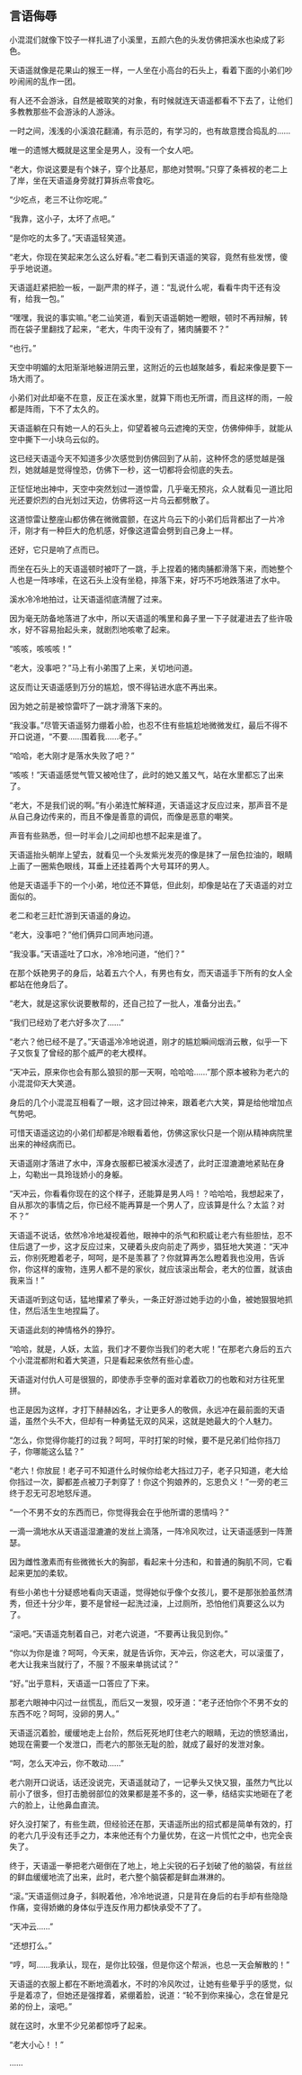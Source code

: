 ## 言语侮辱

小混混们就像下饺子一样扎进了小溪里，五颜六色的头发仿佛把溪水也染成了彩色。

天语遥就像是花果山的猴王一样，一人坐在小高台的石头上，看着下面的小弟们吵吵闹闹的乱作一团。

有人还不会游泳，自然是被取笑的对象，有时候就连天语遥都看不下去了，让他们多教教那些不会游泳的人游泳。

一时之间，浅浅的小溪浪花翻涌，有示范的，有学习的，也有故意搅合捣乱的……

唯一的遗憾大概就是这里全是男人，没有一个女人吧。

“老大，你说这要是有个妹子，穿个比基尼，那绝对赞啊。”只穿了条裤衩的老二上了岸，坐在天语遥身旁就打算拆点零食吃。

“少吃点，老三不让你吃呢。”

“我靠，这小子，太坏了点吧。”

“是你吃的太多了。”天语遥轻笑道。

“老大，你现在笑起来怎么这么好看。”老二看到天语遥的笑容，竟然有些发愣，傻乎乎地说道。

天语遥赶紧把脸一板，一副严肃的样子，道：“乱说什么呢，看看牛肉干还有没有，给我一包。”

“嘿嘿，我说的事实嘛。”老二讪笑道，看到天语遥朝她一瞪眼，顿时不再辩解，转而在袋子里翻找了起来，“老大，牛肉干没有了，猪肉脯要不？”

“也行。”

天空中明媚的太阳渐渐地躲进阴云里，这附近的云也越聚越多，看起来像是要下一场大雨了。

小弟们对此却毫不在意，反正在溪水里，就算下雨也无所谓，而且这样的雨，一般都是阵雨，下不了太久的。

天语遥躺在只有她一人的石头上，仰望着被乌云遮掩的天空，仿佛伸伸手，就能从空中撕下一小块乌云似的。

这已经天语遥今天不知道多少次感觉到仿佛回到了从前，这种怀念的感觉越是强烈，她就越是觉得惶恐，仿佛下一秒，这一切都将会彻底的失去。

正怔怔地出神中，天空中突然划过一道惊雷，几乎毫无预兆，众人就看见一道比阳光还要炽烈的白光划过天边，仿佛将这一片乌云都劈散了。

这道惊雷让整座山都仿佛在微微震颤，在这片乌云下的小弟们后背都出了一片冷汗，刚才有一种巨大的危机感，好像这道雷会劈到自己身上一样。

还好，它只是响了点而已。

而坐在石头上的天语遥顿时被吓了一跳，手上捏着的猪肉脯都滑落下来，而她整个人也是一阵哆嗦，在这石头上没有坐稳，摔落下来，好巧不巧地跌落进了水中。

溪水冷冷地拍过，让天语遥彻底清醒了过来。

因为毫无防备地落进了水中，所以天语遥的嘴里和鼻子里一下子就灌进去了些许吸水，好不容易抬起头来，就剧烈地咳嗽了起来。

“咳咳，咳咳咳！”

“老大，没事吧？”马上有小弟围了上来，关切地问道。

这反而让天语遥感到万分的尴尬，恨不得钻进水底不再出来。

因为她之前是被惊雷吓了一跳才滑落下来的。

“我没事。”尽管天语遥努力绷着小脸，也忍不住有些尴尬地微微发红，最后不得不开口说道，“不要……围着我……老子。”

“哈哈，老大刚才是落水失败了吧？”

“咳咳！”天语遥感觉气管又被呛住了，此时的她又羞又气，站在水里都忘了出来了。

“老大，不是我们说的啊。”有小弟连忙解释道，天语遥这才反应过来，那声音不是从自己身边传来的，而且不像是善意的调侃，而像是恶意的嘲笑。

声音有些熟悉，但一时半会儿之间却也想不起来是谁了。

天语遥抬头朝岸上望去，就看见一个头发紫光发亮的像是抹了一层色拉油的，眼睛上画了一圈紫色眼线，耳垂上还挂着两个大号耳环的男人。

他是天语遥手下的一个小弟，地位还不算低，但此刻，却像是站在了天语遥的对立面似的。

老二和老三赶忙游到天语遥的身边。

“老大，没事吧？”他们俩异口同声地问道。

“我没事。”天语遥吐了口水，冷冷地问道，“他们？”

在那个妖艳男子的身后，站着五六个人，有男也有女，而天语遥手下所有的女人全都站在他身后了。

“老大，就是这家伙说要散帮的，还自己拉了一批人，准备分出去。”

“我们已经劝了老六好多次了……”

“老六？他已经不是了。”天语遥冷冷地说道，刚才的尴尬瞬间烟消云散，似乎一下子又恢复了曾经的那个威严的老大模样。

“天冲云，原来你也会有那么狼狈的那一天啊，哈哈哈……”那个原本被称为老六的小混混仰天大笑道。

身后的几个小混混互相看了一眼，这才回过神来，跟着老六大笑，算是给他增加点气势吧。

可惜天语遥这边的小弟们却都是冷眼看着他，仿佛这家伙只是一个刚从精神病院里出来的神经病而已。

天语遥刚才落进了水中，浑身衣服都已被溪水浸透了，此时正湿漉漉地紧贴在身上，勾勒出一具玲珑娇小的身躯。

“天冲云，你看看你现在的这个样子，还能算是男人吗！？哈哈哈，我想起来了，自从那次的事情之后，你已经不能再算是一个男人了，应该算是什么？太监？对不？”

天语遥不说话，依然冷冷地凝视着他，眼神中的杀气和积威让老六有些胆怯，忍不住后退了一步，这才反应过来，又硬着头皮向前走了两步，猖狂地大笑道：“天冲云，你别死瞪着老子，呵呵，是不是羡慕了？你就算再怎么瞪着我也没用，告诉你，你这样的废物，连男人都不是的家伙，就应该滚出帮会，老大的位置，就该由我来当！”

天语遥听到这句话，猛地攥紧了拳头，一条正好游过她手边的小鱼，被她狠狠地抓住，然后活生生地捏扁了。

天语遥此刻的神情格外的狰狞。

“哈哈，就是，人妖，太监，我们才不要你当我们的老大呢！”在那老六身后的五六个小混混都附和着大笑道，只是看起来依然有些心虚。

天语遥对付仇人可是很狠的，即使赤手空拳的面对拿着砍刀的也敢和对方往死里拼。

也正是因为这样，才打下赫赫凶名，才让更多人的敬佩，永远冲在最前面的天语遥，虽然个头不大，但却有一种勇猛无双的风采，这就是她最大的个人魅力。

“怎么，你觉得你能打的过我？呵呵，平时打架的时候，要不是兄弟们给你挡刀子，你哪能这么猛？”

“老六！你放屁！老子可不知道什么时候你给老大挡过刀子，老子只知道，老大给你挡过一次，脚都差点被刀子刺穿了！你这个狗娘养的，忘恩负义！”一旁的老三终于忍无可忍地怒斥道。

“一个不男不女的东西而已，你觉得我会在乎他所谓的恩情吗？”

一滴一滴地水从天语遥湿漉漉的发丝上滴落，一阵冷风吹过，让天语遥感到一阵萧瑟。

因为雌性激素而有些微微长大的胸部，看起来十分违和，和普通的胸肌不同，它看起来更加的柔软。

有些小弟也十分疑惑地看向天语遥，觉得她似乎像个女孩儿，要不是那张脸虽然清秀，但还十分少年，要不是曾经一起洗过澡，上过厕所，恐怕他们真要这么以为了。

“滚吧。”天语遥克制着自己，对老六说道，“不要再让我见到你。”

“你以为你是谁？呵呵，今天来，就是告诉你，天冲云，你这老大，可以滚蛋了，老大让我来当就行了，不服？不服来单挑试试？”

“好。”出乎意料，天语遥一口答应了下来。

那老六眼神中闪过一丝慌乱，而后又一发狠，咬牙道：“老子还怕你个不男不女的东西不吃？呵呵，没卵的男人。”

天语遥沉着脸，缓缓地走上台阶，然后死死地盯住老六的眼睛，无边的愤怒涌出，她现在需要一个发泄口，而老六的那张无耻的脸，就成了最好的发泄对象。

“呵，怎么天冲云，你不敢动……”

老六刚开口说话，话还没说完，天语遥就动了，一记拳头又快又狠，虽然力气比以前小了很多，但打击脆弱部位的效果都是差不多的，这一拳，结结实实地砸在了老六的脸上，让他鼻血直流。

好久没打架了，有些生疏，但经验还在那，天语遥所出的招式都是简单有效的，打的老六几乎没有还手之力，本来他还有个力量优势，在这一片慌忙之中，也完全丧失了。

终于，天语遥一拳把老六砸倒在了地上，地上尖锐的石子划破了他的脑袋，有丝丝的鲜血缓缓地流了出来，此时，老六整个脑袋都是鲜血淋淋的。

“滚。”天语遥侧过身子，斜睨着他，冷冷地说道，只是背在身后的右手却有些隐隐作痛，变得娇嫩的身体似乎连反作用力都快承受不了了。

“天冲云……”

“还想打么。”

“哼，呵……我承认，现在，是你比较强，但是你这个帮派，也总一天会解散的！”

天语遥的衣服上都在不断地滴着水，不时的冷风吹过，让她有些晕乎乎的感觉，似乎是着凉了，但她还是强撑着，紧绷着脸，说道：“轮不到你来操心，念在曾是兄弟的份上，滚吧。”

就在这时，水里不少兄弟都惊呼了起来。

“老大小心！！”

……
